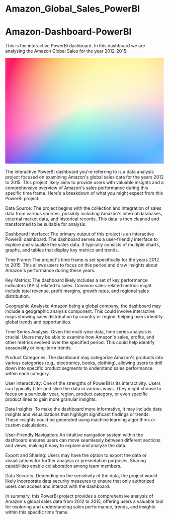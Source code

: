 # Amazon_Global_Sales_PowerBI

# Amazon-Dashboard-PowerBI
This is the interactive PowerBI dashboard. In this dashboard we are analysing the Amazon Global Sales for the year 2012-2015.

![](https://github.com/shubh-vedi/Amazon_Global_Sales_PowerBI/blob/main/Image.jpg)<br>

The interactive PowerBI dashboard you're referring to is a data analysis project focused on examining Amazon's global sales data for the years 2012 to 2015. This project likely aims to provide users with valuable insights and a comprehensive overview of Amazon's sales performance during this specific time frame. Here's a breakdown of what you might expect from this PowerBI project:

Data Source: The project begins with the collection and integration of sales data from various sources, possibly including Amazon's internal databases, external market data, and historical records. This data is then cleaned and transformed to be suitable for analysis.

Dashboard Interface: The primary output of this project is an interactive PowerBI dashboard. The dashboard serves as a user-friendly interface to explore and visualize the sales data. It typically consists of multiple charts, graphs, and tables that display key metrics and trends.

Time Frame: The project's time frame is set specifically for the years 2012 to 2015. This allows users to focus on this period and draw insights about Amazon's performance during these years.

Key Metrics: The dashboard likely includes a set of key performance indicators (KPIs) related to sales. Common sales-related metrics might include total revenue, profit margins, growth rates, and regional sales distribution.

Geographic Analysis: Amazon being a global company, the dashboard may include a geographic analysis component. This could involve interactive maps showing sales distribution by country or region, helping users identify global trends and opportunities.

Time Series Analysis: Given the multi-year data, time series analysis is crucial. Users may be able to examine how Amazon's sales, profits, and other metrics evolved over the specified period. This could help identify seasonality or long-term trends.

Product Categories: The dashboard may categorize Amazon's products into various categories (e.g., electronics, books, clothing), allowing users to drill down into specific product segments to understand sales performance within each category.

User Interactivity: One of the strengths of PowerBI is its interactivity. Users can typically filter and slice the data in various ways. They might choose to focus on a particular year, region, product category, or even specific product lines to gain more granular insights.

Data Insights: To make the dashboard more informative, it may include data insights and visualizations that highlight significant findings or trends. These insights could be generated using machine learning algorithms or custom calculations.

User-Friendly Navigation: An intuitive navigation system within the dashboard ensures users can move seamlessly between different sections and views, making it easy to explore and analyze the data.

Export and Sharing: Users may have the option to export the data or visualizations for further analysis or presentation purposes. Sharing capabilities enable collaboration among team members.

Data Security: Depending on the sensitivity of the data, the project would likely incorporate data security measures to ensure that only authorized users can access and interact with the dashboard.

In summary, this PowerBI project provides a comprehensive analysis of Amazon's global sales data from 2012 to 2015, offering users a valuable tool for exploring and understanding sales performance, trends, and insights within this specific time frame.
